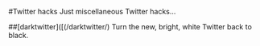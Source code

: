 #Twitter hacks
Just miscellaneous Twitter hacks...


##[darktwitter]([(/darktwitter/)
Turn the new, bright, white Twitter back to black.
